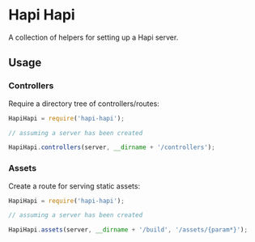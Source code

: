 # Hapi Hapi

A collection of helpers for setting up a Hapi server.


## Usage

### Controllers

Require a directory tree of controllers/routes:

```javascript
HapiHapi = require('hapi-hapi');

// assuming a server has been created

HapiHapi.controllers(server, __dirname + '/controllers');
```


### Assets

Create a route for serving static assets:

```javascript
HapiHapi = require('hapi-hapi');

// assuming a server has been created

HapiHapi.assets(server, __dirname + '/build', '/assets/{param*}');
```